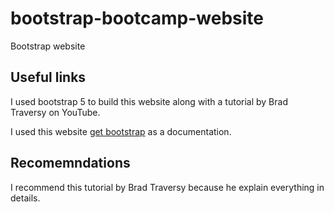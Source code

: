 # bootstrap-bootcamp-website
Bootstrap website

## Useful links

I used bootstrap 5 to build this website along with a tutorial by Brad Traversy on YouTube.

I used this website <a href="getbootstrap.com" target="_blank">get bootstrap</a> as a documentation.

## Recomemndations
I recommend this tutorial by Brad Traversy because he explain everything in details.
